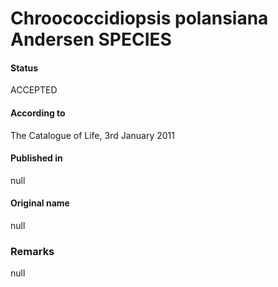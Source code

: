 Chroococcidiopsis polansiana Andersen SPECIES
=======

#### Status
ACCEPTED

#### According to
The Catalogue of Life, 3rd January 2011

#### Published in
null

#### Original name
null

### Remarks
null